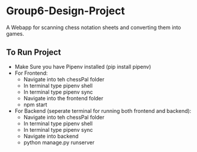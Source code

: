 # Group6-Design-Project
A Webapp for scanning chess notation sheets and converting them into games. 

## To Run Project
- Make Sure you have Pipenv installed (pip install pipenv)
- For Frontend:
    - Navigate into teh chessPal folder
    - In terminal type pipenv shell
    - In terminal type pipenv sync
    - Navigate into the frontend folder
    - npm start
- For Backend (seperate terminal for running both frontend and backend):
    - Navigate into teh chessPal folder
    - In terminal type pipenv shell
    - In terminal type pipenv sync
    - Navigate into backend
    - python manage.py runserver

